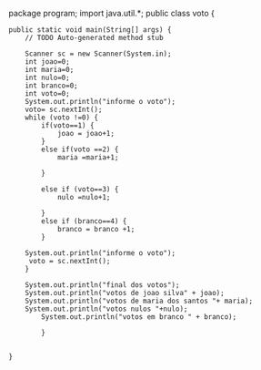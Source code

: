 package program;
import java.util.*;
public class voto {

	public static void main(String[] args) {
		// TODO Auto-generated method stub
		
		Scanner sc = new Scanner(System.in);
		int joao=0;
		int maria=0;
		int nulo=0;
		int branco=0;
		int voto=0;
		System.out.println("informe o voto");
		voto= sc.nextInt();
		while (voto !=0) {
			if(voto==1) {
				joao = joao+1;
			}
			else if(voto ==2) {
				maria =maria+1;
				
			}

			else if (voto==3) {
				nulo =nulo+1;
				
			}
			else if (branco==4) {
				branco = branco +1;
			}

		System.out.println("informe o voto");
		 voto = sc.nextInt();
		}

		System.out.println("final dos votos");	
		System.out.println("votos de joao silva" + joao);	
		System.out.println("votos de maria dos santos "+ maria);	
		System.out.println("votos nulos "+nulo);	
			System.out.println("votos em branco " + branco);
			
			}

		
	}


